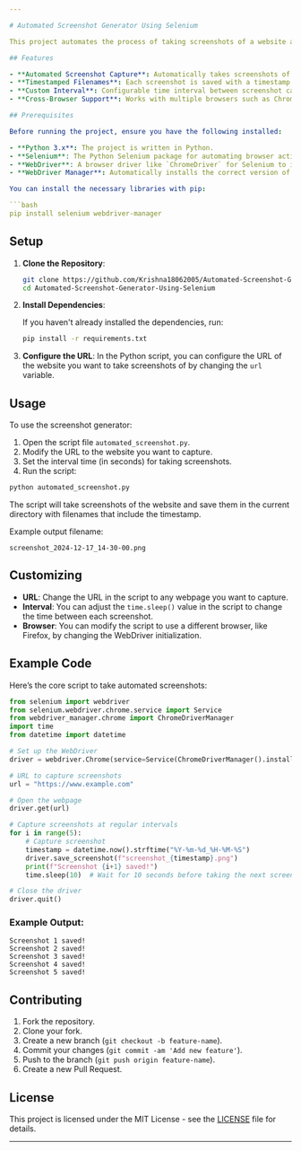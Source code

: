 ```yaml
---

# Automated Screenshot Generator Using Selenium

This project automates the process of taking screenshots of a website at regular intervals using Selenium WebDriver in Python. The screenshots are captured with a timestamp and can be saved locally for monitoring purposes, such as checking for website changes, outages, or generating reports.

## Features

- **Automated Screenshot Capture**: Automatically takes screenshots of a given website.
- **Timestamped Filenames**: Each screenshot is saved with a timestamp to ensure uniqueness and easy identification.
- **Custom Interval**: Configurable time interval between screenshot captures.
- **Cross-Browser Support**: Works with multiple browsers such as Chrome (default) using Selenium WebDriver.

## Prerequisites

Before running the project, ensure you have the following installed:

- **Python 3.x**: The project is written in Python.
- **Selenium**: The Python Selenium package for automating browser actions.
- **WebDriver**: A browser driver like `ChromeDriver` for Selenium to interact with your browser.
- **WebDriver Manager**: Automatically installs the correct version of the driver.

You can install the necessary libraries with pip:

```bash
pip install selenium webdriver-manager
```

## Setup

1. **Clone the Repository**:
   
   ```bash
   git clone https://github.com/Krishna18062005/Automated-Screenshot-Generator-Using-Selenium.git
   cd Automated-Screenshot-Generator-Using-Selenium
   ```

2. **Install Dependencies**:
   
   If you haven't already installed the dependencies, run:

   ```bash
   pip install -r requirements.txt
   ```

3. **Configure the URL**:
   In the Python script, you can configure the URL of the website you want to take screenshots of by changing the `url` variable.

## Usage

To use the screenshot generator:

1. Open the script file `automated_screenshot.py`.
2. Modify the URL to the website you want to capture.
3. Set the interval time (in seconds) for taking screenshots.
4. Run the script:

```bash
python automated_screenshot.py
```

The script will take screenshots of the website and save them in the current directory with filenames that include the timestamp.

Example output filename:

```
screenshot_2024-12-17_14-30-00.png
```

## Customizing

- **URL**: Change the URL in the script to any webpage you want to capture.
- **Interval**: You can adjust the `time.sleep()` value in the script to change the time between each screenshot.
- **Browser**: You can modify the script to use a different browser, like Firefox, by changing the WebDriver initialization.

## Example Code

Here’s the core script to take automated screenshots:

```python
from selenium import webdriver
from selenium.webdriver.chrome.service import Service
from webdriver_manager.chrome import ChromeDriverManager
import time
from datetime import datetime

# Set up the WebDriver
driver = webdriver.Chrome(service=Service(ChromeDriverManager().install()))

# URL to capture screenshots
url = "https://www.example.com"

# Open the webpage
driver.get(url)

# Capture screenshots at regular intervals
for i in range(5):
    # Capture screenshot
    timestamp = datetime.now().strftime("%Y-%m-%d_%H-%M-%S")
    driver.save_screenshot(f"screenshot_{timestamp}.png")
    print(f"Screenshot {i+1} saved!")
    time.sleep(10)  # Wait for 10 seconds before taking the next screenshot

# Close the driver
driver.quit()
```

### Example Output:

```
Screenshot 1 saved!
Screenshot 2 saved!
Screenshot 3 saved!
Screenshot 4 saved!
Screenshot 5 saved!
```

## Contributing

1. Fork the repository.
2. Clone your fork.
3. Create a new branch (`git checkout -b feature-name`).
4. Commit your changes (`git commit -am 'Add new feature'`).
5. Push to the branch (`git push origin feature-name`).
6. Create a new Pull Request.

## License

This project is licensed under the MIT License - see the [LICENSE](LICENSE) file for details.

---
```

